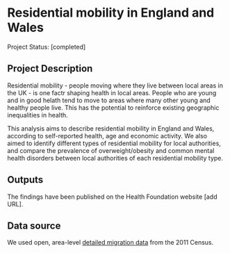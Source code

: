 # Residential mobility in England and Wales
Project Status: [completed]

## Project Description
Residential mobility - people moving where they live between local areas in the UK - is one factr shaping health in local areas. People who are young and in good helath tend to move to areas where many other young and healthy people live. This has the potential to reinforce existing geographic inequalities in health.

This analysis aims to describe residential mobility in England and Wales, according to self-reported health, age and economic activity. We also aimed to identify different types of residential mobility for local authorities, and compare the prevalence of overweight/obesity and common mental health disorders between local authorities of each residential mobility type. 

## Outputs
The findings have been published on the Health Foundation website [add URL].

## Data source
We used open, area-level [detailed migration data](https://www.nomisweb.co.uk/sources/census_2011_ukmigration) from the 2011 Census. 
